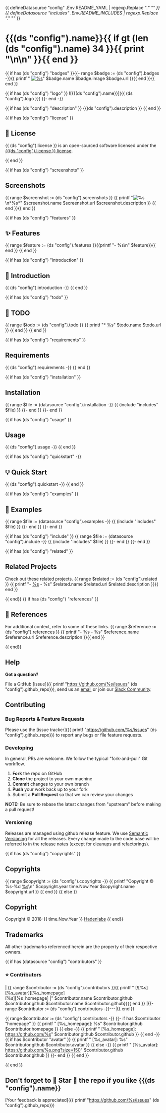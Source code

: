 <!--


  ** DO NOT EDIT THIS FILE
  **
  ** 1) Make all changes to `README.yaml`
  ** 2) Run`make readme` to rebuild this file.
  **
  ** (We maintain HUNDREDS of open source projects. This is how we maintain our sanity.)
  **


  -->

{{ defineDatasource "config" .Env.README_YAML | regexp.Replace ".*" "" }} {{ defineDatasource "includes" .Env.README_INCLUDES | regexp.Replace ".*" "" }}

# {{(ds "config").name}}{{ if gt (len (ds "config").name) 34 }}{{ print "\n\n" }}{{ end }}
{{ if has (ds "config") "badges" }}{{- range $badge := (ds "config").badges -}}{{ printf " [![%s](%s)](%s)" $badge.name $badge.image $badge.url }}{{ end }}{{ end }}

{{ if has (ds "config") "logo" }} ![{{(ds "config").name}}]({{ (ds "config").logo }}) {{- end -}}

{{ if has (ds "config") "description" }} {{(ds "config").description }} {{ end }}

{{ if has (ds "config") "license" }}

## :page_facing_up: License

{{ (ds "config").license }} is an open-sourced software licensed under the [{{(ds "config").license }} license](LICENSE.md).

{{ end }}


{{ if has (ds "config") "screenshots" }}

## Screenshots

{{ range $screenshot := (ds "config").screenshots }}
{{ printf "![%s](%s)\n*%s*" $screenshot.name $screenshot.url $screenshot.description }}
{{ end }}{{ end }}

{{ if has (ds "config") "features" }}
## :sparkles: Features
{{ range $feature := (ds "config").features }}{{printf "- %s\n" $feature}}{{ end }}
{{ end }}

{{ if has (ds "config") "introduction" }}

## :page_facing_up: Introduction

{{ (ds "config").introduction -}} {{ end }}


{{ if has (ds "config") "todo" }}

## :page_facing_up: TODO

{{ range $todo := (ds "config").todo }}
{{ printf "* [%s](%s)" $todo.name $todo.url }}
{{ end }}
{{ end }}

{{ if has (ds "config") "requirements" }}

## Requirements

{{ (ds "config").requirements -}} {{ end }}


{{ if has (ds "config") "installation" }}
## Installation
{{ range $file := (datasource "config").installation -}}
{{ (include "includes" $file) }}
{{- end }}
{{- end }}

{{ if has (ds "config") "usage" }}

## Usage

{{ (ds "config").usage -}} {{ end }}


{{ if has (ds "config") "quickstart" -}}
## :bulb: Quick Start

{{ (ds "config").quickstart -}} {{ end }}

{{ if has (ds "config") "examples" }}

## :page_facing_up: Examples

{{ range $file := (datasource "config").examples -}}
{{ (include "includes" $file) }}
{{- end }}
{{- end }}


{{ if has (ds "config") "include" }} {{ range $file := (datasource "config").include -}} {{ (include "includes" $file) }} {{- end }} {{- end }}


{{ if has (ds "config") "related" }}

## Related Projects

Check out these related projects. {{ range $related := (ds "config").related }} {{ printf "- [%s](%s) - %s" $related.name $related.url $related.description }}{{ end }}

{{ end}} {{ if has (ds "config") "references" }}

## :blue_book: References

For additional context, refer to some of these links. {{ range $reference := (ds "config").references }} {{ printf "- [%s](%s) - %s" $reference.name $reference.url $reference.description }}{{ end }}

{{ end}}

## Help

**Got a question?**

File a GitHub [issue]({{ printf "https://github.com/%s/issues" (ds "config").github_repo}}), send us an [email](email) or join our [Slack Community](slack).

## Contributing

### Bug Reports & Feature Requests

Please use the [issue tracker]({{ printf "https://github.com/%s/issues" (ds "config").github_repo}}) to report any bugs or file feature requests.

### Developing

In general, PRs are welcome. We follow the typical "fork-and-pull" Git workflow.

1.  **Fork** the repo on GitHub
2.  **Clone** the project to your own machine
3.  **Commit** changes to your own branch
4.  **Push** your work back up to your fork
5.  Submit a **Pull Request** so that we can review your changes

**NOTE:** Be sure to rebase the latest changes from "upstream" before making a pull request!

### Versioning

Releases are managed using github release feature. We use [Semantic Versioning](http://semver.org) for all the releases. Every change made to the code base will be referred to in the release notes (except for cleanups and refactorings).

{{ if has (ds "config") "copyrights" }}

## Copyrights

{{ range $copyright := (ds "config").copyrights -}} {{ printf "Copyright © %s-%d [%s](%s)\n" $copyright.year time.Now.Year $copyright.name $copyright.url }} {{ end }}
{{ else }}

## Copyright

Copyright © 2018-{{ time.Now.Year }} [Hadenlabs](https://hadenlabs.com)
{{ end}}


## Trademarks

All other trademarks referenced herein are the property of their respective owners.

{{ if has (datasource "config") "contributors" }}

### :star: Contributors

| {{ range $contributor := (ds "config").contributors }}{{ printf " [![%s][%s_avatar]][%s_homepage]<br/>[%s][%s_homepage] |" $contributor.name $contributor.github $contributor.github $contributor.name $contributor.github}}{{ end }}
|{{- range $contributor := (ds "config").contributors -}}---|{{ end }}

{{ range $contributor := (ds "config").contributors -}}
{{- if has $contributor "homepage" }}
{{ printf "  [%s_homepage]: %s" $contributor.github $contributor.homepage }}
{{ else -}}
{{ printf "  [%s_homepage]: https://github.com/%s" $contributor.github $contributor.github }}
{{ end -}}
{{ if has $contributor "avatar" }}
{{ printf "  [%s_avatar]: %s" $contributor.github $contributor.avatar }}
{{ else -}}
{{ printf "  [%s_avatar]: https://github.com/%s.png?size=150" $contributor.github $contributor.github }}
{{- end }}
{{ end }}

{{ end }}

## Don't forget to 🌟 Star 🌟 the repo if you like {{(ds "config").name}}

[Your feedback is appreciated]({{ printf "https://github.com/%s/issues" (ds "config").github_repo}})
